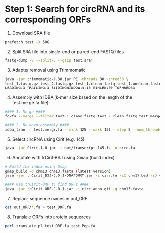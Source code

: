 # Step 1: Search for circRNA and its corresponding ORFs

1. Download SRA file

```bash
prefetch test -X 50G
```

2. Split SRA file into single-end or paired-end FASTQ files

```bash
fastq-dump -v --split-3 --gzip test.sra*
```

3. Adapter removal using Trimmomatic

```bash
java -jar trimmomatic-0.38.jar PE -threads 30 -phred33 \
test_1.fastq.gz test_2.fastq.gz test_1.clean.fastq test_1.unclean.fastq test_2.clean.fastq test_2.unclean.fastq \
LEADING:3 TRAILING:3 SLIDINGWINDOW:4:15 MINLEN:50 TOPHRED33
```

4. Assembly with IDBA (k-mer size based on the length of the test.merge.fa file)

```bash
#### 1. Merge ####
fq2fa --merge --filter test_1.clean.fastq test_2.clean.fastq test.merge.fa

#### 2. De novo assembly ####
idba_tran -r test.merge.fa --mink 125 --maxk 150 --step 5 --num_threads 80
```

5. Select circRNA using Cirit (e.g. 145)

```bash
java -jar Cirit-1.0.jar -i out/transcript-145.fa -o circ.fa
```

6. Annotate with trCirit-BSJ using Gmap (build index)

```bash
# Build the index using Gmap
gmap_build -d chm13 chm13.fasta (latest version)
java -jar trCirit_BSJ-1.0.1-SNAPSHOT.jar -i circ.fa -i2 chm13.bed -i3 chm13

#### Use trCirit-ORF to find ORFs ####
java -jar trCirit_ORF-1.0.1.jar -i circ_anno.gtf -g chm13.fasta
```

7. Replace sequence names in out_ORF

```bash
cat out_ORF/*.fa > test_ORF.fa
```

8. Translate ORFs into protein sequences

```bash
perl translate.pl test_ORF.fa test_Pep.fa
```

